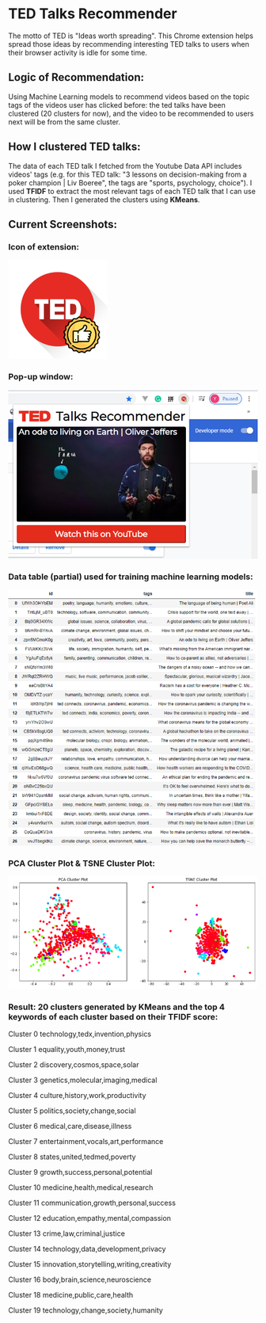 # TED Talks Recommender
The motto of TED is "Ideas worth spreading". This Chrome extension helps spread those ideas by recommending interesting TED talks to users when their browser activity is idle for some time.

## Logic of Recommendation:
Using Machine Learning models to recommend videos based on the topic tags of the videos user has clicked before: the ted talks have been clustered (20 clusters for now), and the video to be recommended to users next will be from the same cluster. 

## How I clustered TED talks:
The data of each TED talk I fetched from the Youtube Data API includes videos' tags (e.g. for this TED talk: "3 lessons on decision-making from a poker champion | Liv Boeree", the tags are "sports, psychology, choice"). I used **TFIDF** to extract the most relevant tags of each TED talk that I can use in clustering. Then I generated the clusters using **KMeans**. 

## Current Screenshots:

### Icon of extension:
![extension-icon](https://github.com/JoyceHe1998/TED-Talks-Recommender/blob/master/TED-round-200.png)

### Pop-up window:
![pop-up-window](https://github.com/JoyceHe1998/TED-Talks-Recommender/blob/master/screenshots/pop-up-screenshot.png)

### Data table (partial) used for training machine learning models:
![jupyter_table](https://github.com/JoyceHe1998/TED-Talks-Recommender/blob/master/screenshots/jupyter_table.png)

### PCA Cluster Plot & TSNE Cluster Plot:
![cluster_plots](https://github.com/JoyceHe1998/TED-Talks-Recommender/blob/master/screenshots/PCA_TSNE_cluster_plot.png)

### Result: 20 clusters generated by KMeans and the top 4 keywords of each cluster based on their TFIDF score:
Cluster 0
technology,tedx,invention,physics

Cluster 1
equality,youth,money,trust

Cluster 2
discovery,cosmos,space,solar

Cluster 3
genetics,molecular,imaging,medical

Cluster 4
culture,history,work,productivity

Cluster 5
politics,society,change,social

Cluster 6
medical,care,disease,illness

Cluster 7
entertainment,vocals,art,performance

Cluster 8
states,united,tedmed,poverty

Cluster 9
growth,success,personal,potential

Cluster 10
medicine,health,medical,research

Cluster 11
communication,growth,personal,success

Cluster 12
education,empathy,mental,compassion

Cluster 13
crime,law,criminal,justice

Cluster 14
technology,data,development,privacy

Cluster 15
innovation,storytelling,writing,creativity

Cluster 16
body,brain,science,neuroscience

Cluster 18
medicine,public,care,health

Cluster 19
technology,change,society,humanity
